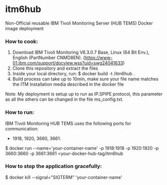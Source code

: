 # itm6hub
Non-Official reusable IBM Tivoli Monitoring Server (HUB TEMS) Docker image deployment

### How to cook:

1. Download IBM Tivoli Monitoring V6.3.0.7 Base, Linux (64 Bit Env.), English (PartNumber CNMD8EN). (https://www-01.ibm.com/support/docview.wss?uid=swg24041633)
2. Clone this repository and extract the files
3. Inside your local directory, run: 
  $ docker build -t <your-docker-hub-tag>/itm6hub . 
4. Build process can take up to 10min, make sure your file name matches the ITM Installation media described in the docker file

Note: My deployment is setup up to run as IP.SPIPE protocol, this parameter as all the others can be changed in the file ms_config.txt.

  
### How to run:

IBM Tivoli Monitoring HUB TEMS uses the following ports for communication:
* 1918, 1920, 3660, 3661.

$ docker run --name='your-container-name' -p 1918:1918 -p 1920:1920 -p 3660:3660 -p 3661:3661 <your-docker-hub-tag/itm6hub

### How to stop the application gracefully:

$ docker kill --signal="SIGTERM" 'your-container-name'
 
